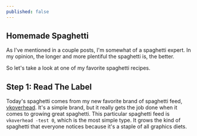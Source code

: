 ```yaml
---
published: false
---
```

## Homemade Spaghetti

As I've mentioned in a couple posts, I'm somewhat of a spaghetti expert. In my opinion, the longer and more plentiful the spaghetti is, the better.

So let's take a look at one of my favorite spaghetti recipes.

## Step 1: Read The Label
Today's spaghetti comes from my new favorite brand of spaghetti feed, [vkoverhead](https://github.com/zmike/vkoverhead). It's a simple brand, but it really gets the job done when it comes to growing great spaghetti. This particular spaghetti feed is `vkoverhead -test 0`, which is the most simple type. It grows the kind of spaghetti that everyone notices because it's a staple of all graphics diets.

